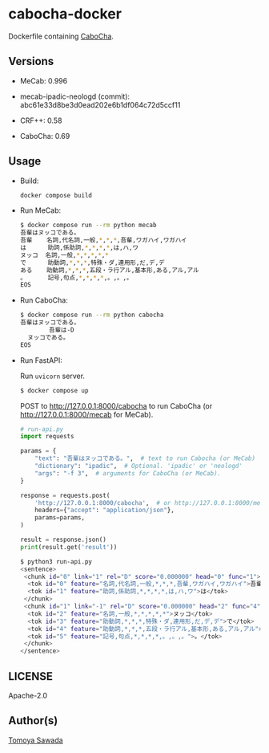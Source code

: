 
# cabocha-docker

Dockerfile containing [CaboCha](https://taku910.github.io/cabocha/).

## Versions

- MeCab: 0.996

- mecab-ipadic-neologd (commit): abc61e33d8be3d0ead202e6b1df064c72d5ccf11

- CRF++: 0.58

- CaboCha: 0.69

## Usage

- Build:

  ```sh
  docker compose build
  ```

- Run MeCab:

  ```sh
  $ docker compose run --rm python mecab
  吾輩はヌッコである。
  吾輩    名詞,代名詞,一般,*,*,*,吾輩,ワガハイ,ワガハイ
  は      助詞,係助詞,*,*,*,*,は,ハ,ワ
  ヌッコ  名詞,一般,*,*,*,*,*
  で      助動詞,*,*,*,特殊・ダ,連用形,だ,デ,デ
  ある    助動詞,*,*,*,五段・ラ行アル,基本形,ある,アル,アル
  。      記号,句点,*,*,*,*,。,。,。
  EOS
  ```

- Run CaboCha:

  ```sh
  $ docker compose run --rm python cabocha
  吾輩はヌッコである。
          吾輩は-D
    ヌッコである。
  EOS
  ```

- Run FastAPI:

  Run `uvicorn` server.

  ```sh
  $ docker compose up
  ```

  POST to http://127.0.0.1:8000/cabocha to run CaboCha (or http://127.0.0.1:8000/mecab for MeCab).

  ```python
  # run-api.py
  import requests

  params = {
      "text": "吾輩はヌッコである。",  # text to run Cabocha (or MeCab)
      "dictionary": "ipadic",  # Optional. 'ipadic' or 'neologd'
      "args": "-f 3",  # arguments for CaboCha (or MeCab).
  }

  response = requests.post(
      'http://127.0.0.1:8000/cabocha',  # or http://127.0.0.1:8000/mecab
      headers={"accept": "application/json"},
      params=params,
  )

  result = response.json()
  print(result.get('result'))
  ```

  ```sh
  $ python3 run-api.py
  <sentence>
   <chunk id="0" link="1" rel="D" score="0.000000" head="0" func="1">
    <tok id="0" feature="名詞,代名詞,一般,*,*,*,吾輩,ワガハイ,ワガハイ">吾輩</tok>
    <tok id="1" feature="助詞,係助詞,*,*,*,*,は,ハ,ワ">は</tok>
   </chunk>
   <chunk id="1" link="-1" rel="D" score="0.000000" head="2" func="4">
    <tok id="2" feature="名詞,一般,*,*,*,*,*">ヌッコ</tok>
    <tok id="3" feature="助動詞,*,*,*,特殊・ダ,連用形,だ,デ,デ">で</tok>
    <tok id="4" feature="助動詞,*,*,*,五段・ラ行アル,基本形,ある,アル,アル">ある</tok>
    <tok id="5" feature="記号,句点,*,*,*,*,。,。,。">。</tok>
   </chunk>
  </sentence>
  ```


## LICENSE

Apache-2.0

## Author(s)

[Tomoya Sawada](https://github.com/STomoya)
